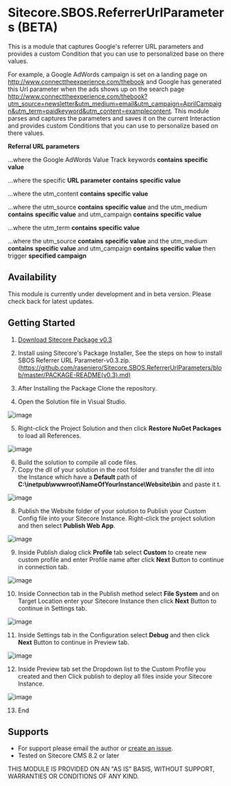 # Sitecore.SBOS.ReferrerUrlParameters (BETA)
This is a module that captures Google's referrer URL parameters and provides a 
custom Condition that you can use to personalized base on there values.


For example, a Google AdWords campaign is set on a landing page on http://www.connecttheexperience.com/thebook and 
Google has generated this Url parameter when the ads shows up on the search page 
http://www.connecttheexperience.com/thebook?utm_source=newsletter&utm_medium=email&utm_campaign=AprilCampaign&utm_term=paidkeyword&utm_content=examplecontent. 
This module parses and captures the parameters and saves it on the 
current Interaction and provides custom Conditions that you can use to 
personalize based on there values.

**Referral URL parameters** 
   
...where the Google AdWords Value Track keywords **contains** **specific value**

...where the specific **URL parameter** **contains** **specific value**

...where the utm_content **contains** **specific value**

...where the utm_source **contains** **specific value** and the utm_medium **contains** **specific value** and utm_campaign **contains** **specific value**

...where the utm_term **contains** **specific value**

...where the utm_source **contains** **specific value** and the utm_medium **contains** **specific value** and utm_campaign **contains** **specific value** then trigger **specified campaign**
   
   
## Availability

This module is currently under development and in beta version. Please check back for latest updates.

## Getting Started

1. [Download Sitecore Package v0.3](https://github.com/raseniero/Sitecore.SBOS.ReferrerUrlParameters)

2. Install using Sitecore's Package Installer, See the steps on how to install SBOS Referrer URL Parameter-v0.3.zip. (https://github.com/raseniero/Sitecore.SBOS.ReferrerUrlParameters/blob/master/PACKAGE-README(v0.3).md)

3. After Installing the Package Clone the repository.
4. Open the Solution file in Visual Studio.

![image](https://user-images.githubusercontent.com/2329372/29376980-f07e808a-82ec-11e7-8c92-4b1a742aacdc.png)

5. Right-click the Project Solution and then click **Restore NuGet Packages** to load all References.

![image](https://user-images.githubusercontent.com/2329372/29377272-e68d3354-82ed-11e7-80c2-1df3c8bc12a7.png)

6. Build the solution to compile all code files.
7. Copy the dll of your solution in the root folder and transfer the dll into the Instance which have a **Default** path of **C:\inetpub\wwwroot\NameOfYourInstance\Website\bin** and paste it t.

![image](https://user-images.githubusercontent.com/2329372/29377482-878cca94-82ee-11e7-9aa0-d865f46a3263.png)

8. Publish the Website folder of your solution to Publish your Custom Config file into your Sitecore Instance. Right-click the project solution and then select **Publish Web App**.

![image](https://user-images.githubusercontent.com/2329372/29377784-711fc2f6-82ef-11e7-86cf-4e7c39c9ab3d.png)

9. Inside Publish dialog click **Profile** tab select **Custom** to create new custom profile and enter Profile name after click **Next** Button to continue in connection tab.

![image](https://user-images.githubusercontent.com/2329372/29326763-5e2cfb8a-821f-11e7-8a4c-3fa531d215ef.png)

10. Inside Connection tab in the Publish method select **File System** and on Target Location enter your Sitecore Instance then click **Next** Button to continue in Settings tab.

![image](https://user-images.githubusercontent.com/2329372/29326802-83fd2830-821f-11e7-955a-a3ca4c99e6bf.png)

11. Inside Settings tab in the Configuration select **Debug** and then click **Next** Button to continue in Preview tab.

![image](https://user-images.githubusercontent.com/2329372/29326848-ac5a1c52-821f-11e7-9d1c-d6b147ab3a10.png)

12. Inside Preview tab set the Dropdown list to the Custom Profile you created and then Click publish to deploy all files inside your Sitecore Instance.

![image](https://user-images.githubusercontent.com/2329372/29326877-c8f1ceb4-821f-11e7-9521-0ef4781ecc74.png)

13. End

## Supports
+ For support please email the author or [create an issue](https://github.com/raseniero/Sitecore.SBOS.ReferrerUrlParameters/issues/new).
+ Tested on Sitecore CMS 8.2 or later

THIS MODULE IS PROVIDED ON AN "AS IS" BASIS, WITHOUT SUPPORT, WARRANTIES OR CONDITIONS OF ANY KIND.
